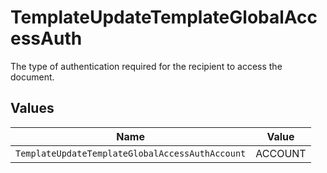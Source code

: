 # TemplateUpdateTemplateGlobalAccessAuth

The type of authentication required for the recipient to access the document.


## Values

| Name                                            | Value                                           |
| ----------------------------------------------- | ----------------------------------------------- |
| `TemplateUpdateTemplateGlobalAccessAuthAccount` | ACCOUNT                                         |